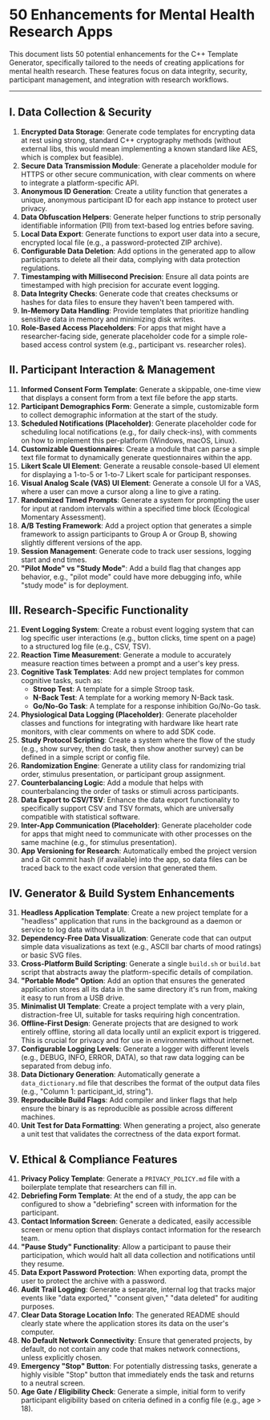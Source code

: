 # 50 Enhancements for Mental Health Research Apps

This document lists 50 potential enhancements for the C++ Template Generator, specifically tailored to the needs of creating applications for mental health research. These features focus on data integrity, security, participant management, and integration with research workflows.

---

## I. Data Collection & Security

1.  **Encrypted Data Storage**: Generate code templates for encrypting data at rest using strong, standard C++ cryptography methods (without external libs, this would mean implementing a known standard like AES, which is complex but feasible).
2.  **Secure Data Transmission Module**: Generate a placeholder module for HTTPS or other secure communication, with clear comments on where to integrate a platform-specific API.
3.  **Anonymous ID Generation**: Create a utility function that generates a unique, anonymous participant ID for each app instance to protect user privacy.
4.  **Data Obfuscation Helpers**: Generate helper functions to strip personally identifiable information (PII) from text-based log entries before saving.
5.  **Local Data Export**: Generate functions to export user data into a secure, encrypted local file (e.g., a password-protected ZIP archive).
6.  **Configurable Data Deletion**: Add options in the generated app to allow participants to delete all their data, complying with data protection regulations.
7.  **Timestamping with Millisecond Precision**: Ensure all data points are timestamped with high precision for accurate event logging.
8.  **Data Integrity Checks**: Generate code that creates checksums or hashes for data files to ensure they haven't been tampered with.
9.  **In-Memory Data Handling**: Provide templates that prioritize handling sensitive data in memory and minimizing disk writes.
10. **Role-Based Access Placeholders**: For apps that might have a researcher-facing side, generate placeholder code for a simple role-based access control system (e.g., participant vs. researcher roles).

## II. Participant Interaction & Management

11. **Informed Consent Form Template**: Generate a skippable, one-time view that displays a consent form from a text file before the app starts.
12. **Participant Demographics Form**: Generate a simple, customizable form to collect demographic information at the start of the study.
13. **Scheduled Notifications (Placeholder)**: Generate placeholder code for scheduling local notifications (e.g., for daily check-ins), with comments on how to implement this per-platform (Windows, macOS, Linux).
14. **Customizable Questionnaires**: Create a module that can parse a simple text file format to dynamically generate questionnaires within the app.
15. **Likert Scale UI Element**: Generate a reusable console-based UI element for displaying a 1-to-5 or 1-to-7 Likert scale for participant responses.
16. **Visual Analog Scale (VAS) UI Element**: Generate a console UI for a VAS, where a user can move a cursor along a line to give a rating.
17. **Randomized Timed Prompts**: Generate a system for prompting the user for input at random intervals within a specified time block (Ecological Momentary Assessment).
18. **A/B Testing Framework**: Add a project option that generates a simple framework to assign participants to Group A or Group B, showing slightly different versions of the app.
19. **Session Management**: Generate code to track user sessions, logging start and end times.
20. **"Pilot Mode" vs "Study Mode"**: Add a build flag that changes app behavior, e.g., "pilot mode" could have more debugging info, while "study mode" is for deployment.

## III. Research-Specific Functionality

21. **Event Logging System**: Create a robust event logging system that can log specific user interactions (e.g., button clicks, time spent on a page) to a structured log file (e.g., CSV, TSV).
22. **Reaction Time Measurement**: Generate a module to accurately measure reaction times between a prompt and a user's key press.
23. **Cognitive Task Templates**: Add new project templates for common cognitive tasks, such as:
    - **Stroop Test**: A template for a simple Stroop task.
    - **N-Back Test**: A template for a working memory N-Back task.
    - **Go/No-Go Task**: A template for a response inhibition Go/No-Go task.
24. **Physiological Data Logging (Placeholder)**: Generate placeholder classes and functions for integrating with hardware like heart rate monitors, with clear comments on where to add SDK code.
25. **Study Protocol Scripting**: Create a system where the flow of the study (e.g., show survey, then do task, then show another survey) can be defined in a simple script or config file.
26. **Randomization Engine**: Generate a utility class for randomizing trial order, stimulus presentation, or participant group assignment.
27. **Counterbalancing Logic**: Add a module that helps with counterbalancing the order of tasks or stimuli across participants.
28. **Data Export to CSV/TSV**: Enhance the data export functionality to specifically support CSV and TSV formats, which are universally compatible with statistical software.
29. **Inter-App Communication (Placeholder)**: Generate placeholder code for apps that might need to communicate with other processes on the same machine (e.g., for stimulus presentation).
30. **App Versioning for Research**: Automatically embed the project version and a Git commit hash (if available) into the app, so data files can be traced back to the exact code version that generated them.

## IV. Generator & Build System Enhancements

31. **Headless Application Template**: Create a new project template for a "headless" application that runs in the background as a daemon or service to log data without a UI.
32. **Dependency-Free Data Visualization**: Generate code that can output simple data visualizations as text (e.g., ASCII bar charts of mood ratings) or basic SVG files.
33. **Cross-Platform Build Scripting**: Generate a single `build.sh` or `build.bat` script that abstracts away the platform-specific details of compilation.
34. **"Portable Mode" Option**: Add an option that ensures the generated application stores all its data in the same directory it's run from, making it easy to run from a USB drive.
35. **Minimalist UI Template**: Create a project template with a very plain, distraction-free UI, suitable for tasks requiring high concentration.
36. **Offline-First Design**: Generate projects that are designed to work entirely offline, storing all data locally until an explicit export is triggered. This is crucial for privacy and for use in environments without internet.
37. **Configurable Logging Levels**: Generate a logger with different levels (e.g., DEBUG, INFO, ERROR, DATA), so that raw data logging can be separated from debug info.
38. **Data Dictionary Generation**: Automatically generate a `data_dictionary.md` file that describes the format of the output data files (e.g., "Column 1: participant_id, string").
39. **Reproducible Build Flags**: Add compiler and linker flags that help ensure the binary is as reproducible as possible across different machines.
40. **Unit Test for Data Formatting**: When generating a project, also generate a unit test that validates the correctness of the data export format.

## V. Ethical & Compliance Features

41. **Privacy Policy Template**: Generate a `PRIVACY_POLICY.md` file with a boilerplate template that researchers can fill in.
42. **Debriefing Form Template**: At the end of a study, the app can be configured to show a "debriefing" screen with information for the participant.
43. **Contact Information Screen**: Generate a dedicated, easily accessible screen or menu option that displays contact information for the research team.
44. **"Pause Study" Functionality**: Allow a participant to pause their participation, which would halt all data collection and notifications until they resume.
45. **Data Export Password Protection**: When exporting data, prompt the user to protect the archive with a password.
46. **Audit Trail Logging**: Generate a separate, internal log that tracks major events like "data exported," "consent given," "data deleted" for auditing purposes.
47. **Clear Data Storage Location Info**: The generated README should clearly state where the application stores its data on the user's computer.
48. **No Default Network Connectivity**: Ensure that generated projects, by default, do not contain any code that makes network connections, unless explicitly chosen.
49. **Emergency "Stop" Button**: For potentially distressing tasks, generate a highly visible "Stop" button that immediately ends the task and returns to a neutral screen.
50. **Age Gate / Eligibility Check**: Generate a simple, initial form to verify participant eligibility based on criteria defined in a config file (e.g., age > 18).

